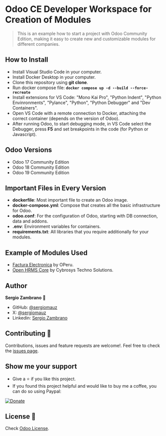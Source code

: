 # Odoo CE Developer Workspace for Creation of Modules

>This is an example how to start a project with Odoo Community Edition, making it easy to create new and customizable modules for different companies.

## How to Install

- Install Visual Studio Code in your computer.
- Install Docker Desktop in your computer.
- Clone this repository using **git clone**.
- Run docker compose file: **``docker compose up -d --build --force-recreate``**
- Install extensions for VS Code: "Mono Kai Pro", "Python Indent", "Python Envinronments", "Pylance", "Python", "Python Debugger" and "Dev Containers".
- Open VS Code with a remote connection to Docker, attaching the correct container (depends on the version of Odoo).
- After running Odoo, to start debugging mode, in VS Code select the Debugger, press **F5** and set breakpoints in the code (for Python or Javascript).

## Odoo Versions

- Odoo 17 Community Edition
- Odoo 18 Community Edition
- Odoo 19 Community Edition

## Important Files in Every Version

- **dockerfile**: Most important file to create an Odoo image.
- **docker-compose.yml**: Compose that creates all the basic infrastructure for Odoo.
- **odoo.conf**: For the configuration of Odoo, starting with DB connection, data and addons.
- **.env**: Environment variables for containers.
- **requirements.txt**: All libraries that you require additionally for your modules.

## Example of Modules Used

- [Factura Electronica](https://apps.odoo.com/apps/modules/18.0/l10n_pe_edi_odoofact) by OPeru.
- [Open HRMS Core](https://apps.odoo.com/apps/modules/19.0/ohrms_core) by Cybrosys Techno Solutions.

## Author

**Sergio Zambrano** 👤

- GitHub: [@sergiomauz](https://github.com/sergiomauz)
- X: [@sergiomauz](https://x.com/sergiomauz)
- Linkedin: [Sergio Zambrano](https://www.linkedin.com/in/sergiomauz/)

## Contributing 🤝

Contributions, issues and feature requests are welcome!. Feel free to check the [issues page](../../issues/).

## Show me your support

- Give a ⭐️ if you like this project.
- If you found this project helpful and would like to buy me a coffee, you can do so using Paypal:

[![Donate](https://www.paypalobjects.com/en_US/i/btn/btn_donateCC_LG.gif)](https://www.paypal.com/donate?business=sergio.mauz88@gmail.com&currency_code=USD)

## License 📝

Check [Odoo License](https://www.odoo.com/documentation/19.0/legal/licenses.html).
